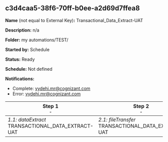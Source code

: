 ## c3d4caa5-38f6-70ff-b0ee-a2d69d7ffea8

**Name** (not equal to External Key)**:** Transactional_Data_Extract-UAT

**Description:** n/a

**Folder:** my automations/TEST/

**Started by:** Schedule

**Status:** Ready

**Schedule:** Not defined

**Notifications:**

* Complete: vydehi.mr@cognizant.com
* Error: vydehi.mr@cognizant.com

| Step 1<br>_<small>-</small>_ | Step 2<br>_<small>-</small>_ |
| --- | --- |
| _1.1: dataExtract_<br>TRANSACTIONAL_DATA_EXTRACT-UAT | _2.1: fileTransfer_<br>TRANSACTIONAL_DATA_EXTRACT-UAT |
